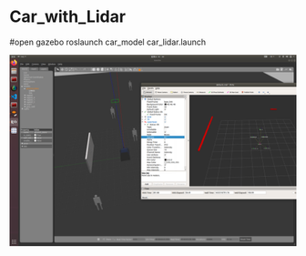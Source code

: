 # Car_with_Lidar

#open gazebo 
roslaunch car_model car_lidar.launch

![Alt text](https://github.com/jianzhuozhuTHU/Car_with_Lidar/blob/main/car_model/%E5%9B%BE%E7%89%87.png)
